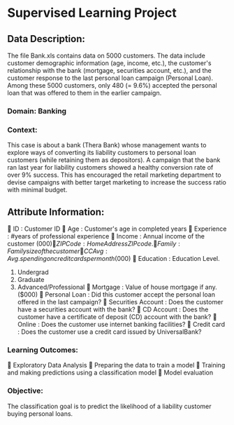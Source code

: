 # Supervised Learning Project
## Data Description:
The file Bank.xls contains data on 5000 customers. The data include customer demographic information (age, income, etc.), the customer's relationship with the bank (mortgage, securities account, etc.), and the customer response to the last personal loan campaign (Personal Loan). Among these 5000 customers, only 480 (= 9.6%) accepted the personal loan that was offered to them in the earlier campaign.
### Domain: Banking
### Context:
This case is about a bank (Thera Bank) whose management wants to explore ways of converting its liability customers to personal loan customers (while retaining them as depositors). A campaign that the bank ran last year for liability customers showed a healthy conversion rate of over 9% success. This has encouraged the retail marketing department to devise campaigns with better target marketing to increase the success ratio with minimal budget.
## Attribute Information:
 ID : Customer ID
 Age : Customer's age in completed years
 Experience : #years of professional experience
 Income : Annual income of the customer ($000)
 ZIP Code : Home Address ZIP code.
 Family : Family size of the customer
 CCAvg : Avg. spending on credit cards per month ($000)
 Education : Education Level.
1. Undergrad
2. Graduate
3. Advanced/Professional
 Mortgage : Value of house mortgage if any. ($000)
 Personal Loan : Did this customer accept the personal loan offered in
the last campaign?
 Securities Account : Does the customer have a securities account with
the bank?
 CD Account : Does the customer have a certificate of deposit (CD)
account with the bank?
 Online : Does the customer use internet banking facilities?
 Credit card : Does the customer use a credit card issued by UniversalBank?
### Learning Outcomes:
 Exploratory Data Analysis
 Preparing the data to train a model
 Training and making predictions using a classification model
 Model evaluation
### Objective:
The classification goal is to predict the likelihood of a liability customer buying
personal loans.
